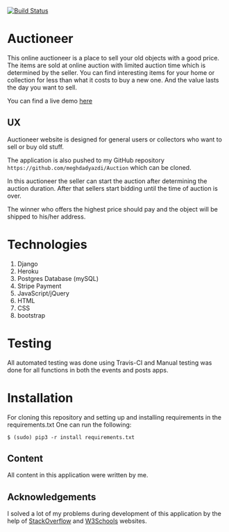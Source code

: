 [![Build Status](https://travis-ci.org/meghdadyazdi/Auction.svg?branch=master)](https://travis-ci.org/meghdadyazdi/Auction)

# Auctioneer

This online auctioneer is a place to sell your old objects with a good price.
The items are sold at online auction with limited auction time which is determined by the seller.
You can find interesting items for your home or collection for less than what it costs to buy a new one. And the value lasts the day you want to sell. 

You can find a live demo [here](https://auction-meghdad.herokuapp.com/)
 
## UX
Auctioneer website is designed for general users or collectors who want to sell or buy old stuff.
 
The application is also pushed to my GitHub repository `https://github.com/meghdadyazdi/Auction` which can be cloned.

In this auctioneer the seller can start the auction after determining the auction duration. After that sellers start bidding until the time of auction is over.

The winner who offers the highest price should pay and the object will be shipped to his/her address.


# Technologies 
1. Django
2. Heroku
3. Postgres Database (mySQL)
4. Stripe Payment 
5. JavaScript/jQuery
6. HTML
7. CSS
8. bootstrap


# Testing
All automated testing was done using Travis-CI and Manual testing was done for all functions in both the events and posts apps. 

# Installation 
For cloning this repository and setting up and installing requirements in the requirements.txt One can run the following: 
```
$ (sudo) pip3 -r install requirements.txt
```


## Content
All content in this application were written by me.

## Acknowledgements
I solved a lot of my problems during development of this application by the help of [StackOverflow](https://stackoverflow.com/) and [W3Schools](https://www.w3schools.com/) websites.